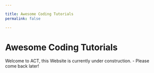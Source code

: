 ```yaml
---

title: Awesome Coding Tutorials
permalink: false

---
```


# Awesome Coding Tutorials

Welcome to ACT, this Website is currently under construction. - Please come back later!


